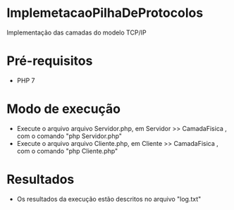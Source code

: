# ImplemetacaoPilhaDeProtocolos
Implementação das camadas do modelo TCP/IP
# Pré-requisitos
- PHP 7
# Modo de execução
- Execute o arquivo arquivo Servidor.php, em Servidor >> CamadaFisica , com o comando "php Servidor.php"
- Execute o arquivo arquivo Cliente.php, em Cliente >> CamadaFisica , com o comando "php Cliente.php"
# Resultados
- Os resultados da execução estão descritos no arquivo "log.txt"
